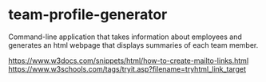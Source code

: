 # team-profile-generator
Command-line application that takes information about employees and generates an html webpage that displays summaries of each team member.

https://www.w3docs.com/snippets/html/how-to-create-mailto-links.html
https://www.w3schools.com/tags/tryit.asp?filename=tryhtml_link_target
